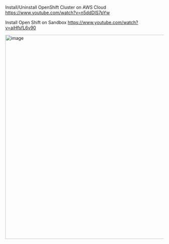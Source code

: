 Install/Uninstall OpenShift Cluster on AWS Cloud	https://www.youtube.com/watch?v=n5ddDIS7pYw

Install Open Shift on Sandbox	https://www.youtube.com/watch?v=aiHfsfL6v90



<img width="1151" height="648" alt="image" src="https://github.com/user-attachments/assets/8e7f820b-2133-4ef4-993b-5723b8a9e5c1" />

